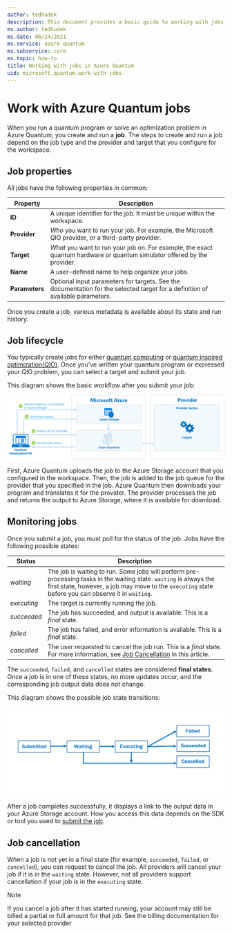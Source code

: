```yaml
---
author: tedhudek
description: This document provides a basic guide to working with jobs in Azure Quantum.
ms.author: tedhudek
ms.date: 06/24/2021
ms.service: azure-quantum
ms.subservice: core
ms.topic: how-to
title: Working with jobs in Azure Quantum
uid: microsoft.quantum.work-with-jobs
---
```


# Work with Azure Quantum jobs

When you run a quantum program or solve an optimization problem in Azure Quantum,
you create and run a **job**. The steps to create and run a job depend on
the job type and the provider and target that you configure for the workspace.  

## Job properties

All jobs have the following properties in common:

|Property |Description|
|-----|----|
|**ID**|A unique identifier for the job. It must be unique within the workspace.    |
|**Provider**|_Who_ you want to run your job. For example, the Microsoft QIO provider, or a third-party provider. |
|**Target**| _What_ you want to run your job on. For example, the exact quantum hardware or quantum simulator offered by the provider. |
|**Name**|A user-defined name to help organize your jobs.|
|**Parameters**|Optional input parameters for targets. See the documentation for the selected target for a definition of available parameters.|

Once you create a job, various metadata is available about its state and run history.

## Job lifecycle

You typically create jobs for either [quantum computing](xref:microsoft.quantum.overview.understanding) or [quantum inspired optimization(QIO)](xref:microsoft.quantum.optimization.concepts.overview.introduction). Once you've written
your quantum program or expressed your QIO problem, you can select a target and
submit your job.

This diagram shows the basic workflow after you submit your job:

![Azure Quantum job workflow overview](./media/azure-quantum-flow-diagram.png)

First, Azure Quantum uploads the job to the Azure Storage account that you configured in the workspace. Then, the job is added to the job queue for the provider that you specified in the job. Azure Quantum then downloads your program and translates it for the provider. The provider processes the job and returns the output to Azure Storage, where it is available for download. 

## Monitoring jobs

Once you submit a job, you must poll for the status of the job. Jobs have
the following possible states:

|Status|Description|
|---|---|
|*waiting*|The job is waiting to run. Some jobs will perform  pre-processing tasks in the waiting state. `waiting` is always the first state, however, a job may move to the `executing` state before you can observe it in `waiting`.   |
|*executing*|The target is currently running the job.   |
|*succeeded*|The job has succeeded, and output is available. This is a *final* state. |
|*failed*|The job has failed, and error information is available. This is a *final* state.|
|*cancelled*|The user requested to cancel the job run. This is a *final* state. For more information, see [Job Cancellation](#job-cancellation) in this article.|

The `succeeded`, `failed`, and `cancelled` states are considered **final states**. Once a job is in one of these states, no more updates occur, and the corresponding job output data does not change.

This diagram shows the possible job state transitions:

![Azure Quantum job submission diagram](./media/aq-diagram.png)

After a job completes successfully, it displays a link to the output data in your Azure Storage account. How you access this data depends on the SDK or tool you used to [submit the job](xref:microsoft.quantum.submit-jobs).

## Job cancellation

When a job is not yet in a final state (for example, `succeeded`, `failed`, or `cancelled`), you can request to cancel the job. All providers will cancel your job if it is in the `waiting` state. However, not all providers support cancellation if your job is in the `executing` state.

> [!NOTE]
>If you cancel a job after it has started running, your account may still be billed a
partial or full amount for that job. See the billing documentation for
your selected provider


